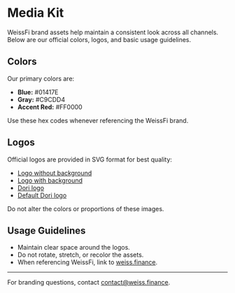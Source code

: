 # Media Kit

WeissFi brand assets help maintain a consistent look across all channels. Below are our official colors, logos, and basic usage guidelines.

## Colors

Our primary colors are:

- **Blue:** #01417E
- **Gray:** #C9CDD4
- **Accent Red:** #FF0000

Use these hex codes whenever referencing the WeissFi brand.

## Logos

Official logos are provided in SVG format for best quality:

- [Logo without background](https://www.weiss.finance/logo-no-bg.svg)
- [Logo with background](https://www.weiss.finance/logo-rounded.svg)
- [Dori logo](https://app.weiss.finance/logo-dori-bg-white.svg)
- [Default Dori logo](https://app.weiss.finance/logo-rounded.svg)

Do not alter the colors or proportions of these images.

## Usage Guidelines

- Maintain clear space around the logos.
- Do not rotate, stretch, or recolor the assets.
- When referencing WeissFi, link to [weiss.finance](https://weiss.finance).

---

For branding questions, contact [contact@weiss.finance](mailto:contact@weiss.finance).
